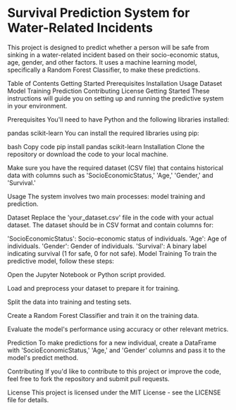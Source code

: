 # Survival Prediction System for Water-Related Incidents

This project is designed to predict whether a person will be safe from sinking in a water-related incident based on their socio-economic status, age, gender, and other factors. It uses a machine learning model, specifically a Random Forest Classifier, to make these predictions.

Table of Contents
Getting Started
Prerequisites
Installation
Usage
Dataset
Model Training
Prediction
Contributing
License
Getting Started
These instructions will guide you on setting up and running the predictive system in your environment.

Prerequisites
You'll need to have Python and the following libraries installed:

pandas
scikit-learn
You can install the required libraries using pip:

bash
Copy code
pip install pandas scikit-learn
Installation
Clone the repository or download the code to your local machine.

Make sure you have the required dataset (CSV file) that contains historical data with columns such as 'SocioEconomicStatus,' 'Age,' 'Gender,' and 'Survival.'

Usage
The system involves two main processes: model training and prediction.

Dataset
Replace the 'your_dataset.csv' file in the code with your actual dataset. The dataset should be in CSV format and contain columns for:

'SocioEconomicStatus': Socio-economic status of individuals.
'Age': Age of individuals.
'Gender': Gender of individuals.
'Survival': A binary label indicating survival (1 for safe, 0 for not safe).
Model Training
To train the predictive model, follow these steps:

Open the Jupyter Notebook or Python script provided.

Load and preprocess your dataset to prepare it for training.

Split the data into training and testing sets.

Create a Random Forest Classifier and train it on the training data.

Evaluate the model's performance using accuracy or other relevant metrics.

Prediction
To make predictions for a new individual, create a DataFrame with 'SocioEconomicStatus,' 'Age,' and 'Gender' columns and pass it to the model's predict method.

Contributing
If you'd like to contribute to this project or improve the code, feel free to fork the repository and submit pull requests.

License
This project is licensed under the MIT License - see the LICENSE file for details.

